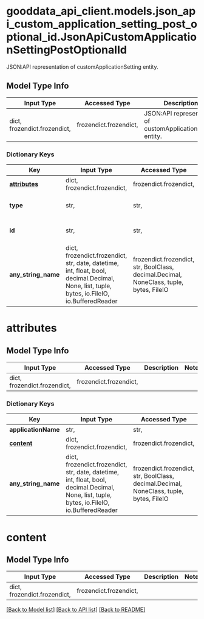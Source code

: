 # gooddata_api_client.models.json_api_custom_application_setting_post_optional_id.JsonApiCustomApplicationSettingPostOptionalId

JSON:API representation of customApplicationSetting entity.

## Model Type Info
Input Type | Accessed Type | Description | Notes
------------ | ------------- | ------------- | -------------
dict, frozendict.frozendict,  | frozendict.frozendict,  | JSON:API representation of customApplicationSetting entity. | 

### Dictionary Keys
Key | Input Type | Accessed Type | Description | Notes
------------ | ------------- | ------------- | ------------- | -------------
**[attributes](#attributes)** | dict, frozendict.frozendict,  | frozendict.frozendict,  |  | 
**type** | str,  | str,  | Object type | must be one of ["customApplicationSetting", ] 
**id** | str,  | str,  | API identifier of an object | [optional] 
**any_string_name** | dict, frozendict.frozendict, str, date, datetime, int, float, bool, decimal.Decimal, None, list, tuple, bytes, io.FileIO, io.BufferedReader | frozendict.frozendict, str, BoolClass, decimal.Decimal, NoneClass, tuple, bytes, FileIO | any string name can be used but the value must be the correct type | [optional]

# attributes

## Model Type Info
Input Type | Accessed Type | Description | Notes
------------ | ------------- | ------------- | -------------
dict, frozendict.frozendict,  | frozendict.frozendict,  |  | 

### Dictionary Keys
Key | Input Type | Accessed Type | Description | Notes
------------ | ------------- | ------------- | ------------- | -------------
**applicationName** | str,  | str,  |  | 
**[content](#content)** | dict, frozendict.frozendict,  | frozendict.frozendict,  |  | 
**any_string_name** | dict, frozendict.frozendict, str, date, datetime, int, float, bool, decimal.Decimal, None, list, tuple, bytes, io.FileIO, io.BufferedReader | frozendict.frozendict, str, BoolClass, decimal.Decimal, NoneClass, tuple, bytes, FileIO | any string name can be used but the value must be the correct type | [optional]

# content

## Model Type Info
Input Type | Accessed Type | Description | Notes
------------ | ------------- | ------------- | -------------
dict, frozendict.frozendict,  | frozendict.frozendict,  |  | 

[[Back to Model list]](../../README.md#documentation-for-models) [[Back to API list]](../../README.md#documentation-for-api-endpoints) [[Back to README]](../../README.md)
